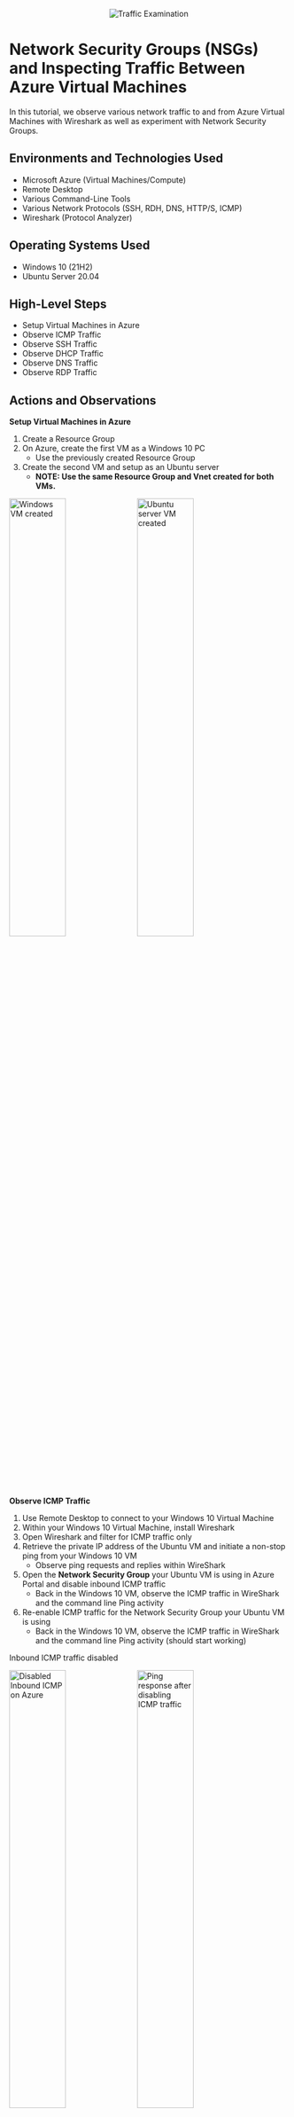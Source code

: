 <p align="center">
<img src="https://i.imgur.com/Ua7udoS.png" alt="Traffic Examination"/>
</p>

<h1>Network Security Groups (NSGs) and Inspecting Traffic Between Azure Virtual Machines</h1>
In this tutorial, we observe various network traffic to and from Azure Virtual Machines with Wireshark as well as experiment with Network Security Groups. <br />


<h2>Environments and Technologies Used</h2>

- Microsoft Azure (Virtual Machines/Compute)
- Remote Desktop
- Various Command-Line Tools
- Various Network Protocols (SSH, RDH, DNS, HTTP/S, ICMP)
- Wireshark (Protocol Analyzer)

<h2>Operating Systems Used</h2>

- Windows 10 (21H2)
- Ubuntu Server 20.04


<h2>High-Level Steps</h2>

<ul>
  <li>Setup Virtual Machines in Azure</li>
  <li>Observe ICMP Traffic</li>
  <li>Observe SSH Traffic</li>
  <li>Observe DHCP Traffic</li>
  <li>Observe DNS Traffic</li>
  <li>Observe RDP Traffic</li>
</ul>

<h2>Actions and Observations</h2>

<b>Setup Virtual Machines in Azure</b>
<ol>
  <li>Create a Resource Group</li>
  <li>On Azure, create the first VM as a Windows 10 PC
    <ul>
      <li>Use the previously created Resource Group</li>
    </ul>
  </li>
  <li>Create the second VM and setup as an Ubuntu server
    <ul>
      <li><b>NOTE: Use the same Resource Group and Vnet created for both VMs.</b></li>
    </ul>
  </li>
</ol>
<p>
<img src="https://github.com/tomie-s/azure-nsgs/assets/59409588/edc3eb20-5878-4eb3-a21f-87e89795625a" height="45%" width="45%" alt="Windows VM created"/>
<img src="https://github.com/tomie-s/azure-nsgs/assets/59409588/67449610-48ee-46e6-9bf3-ac43fc9e0cf4" height="45%" width="45%" alt="Ubuntu server VM created"/>
</p>
<br />


<b>Observe ICMP Traffic</b>
<ol>
  <li>Use Remote Desktop to connect to your Windows 10 Virtual Machine</li>
  <li>Within your Windows 10 Virtual Machine, install Wireshark</li>
  <li>Open Wireshark and filter for ICMP traffic only</li>
  <li>Retrieve the private IP address of the Ubuntu VM and initiate a non-stop ping from your Windows 10 VM
    <ul>
      <li>Observe ping requests and replies within WireShark</li>
    </ul>
  </li>
  <li>Open the <b>Network Security Group</b> your Ubuntu VM is using in Azure Portal and disable inbound ICMP traffic
    <ul>
      <li>Back in the Windows 10 VM, observe the ICMP traffic in WireShark and the command line Ping activity</li>
    </ul>
  </li>
  <li>Re-enable ICMP traffic for the Network Security Group your Ubuntu VM is using
    <ul>
      <li>Back in the Windows 10 VM, observe the ICMP traffic in WireShark and the command line Ping activity (should start working)</li>
    </ul>
  </li>
</ol>
<p>
<p>Inbound ICMP traffic disabled</p>
<img src="https://github.com/tomie-s/azure-nsgs/assets/59409588/9c859bd8-e042-425c-941f-8d03300df82a" height="45%" width="45%" alt="Disabled Inbound ICMP on Azure"/>
<img src="https://github.com/tomie-s/azure-nsgs/assets/59409588/bed6e687-f165-4ce8-b707-129f2aa36625" height="45%" width="45%" alt="Ping response after disabling ICMP traffic"/>
<p>Inbound ICMP traffic enabled</p>
<img src="https://github.com/tomie-s/azure-nsgs/assets/59409588/bc52d1e3-d250-402e-8114-074839f099bb" height="45%" width="45%" alt="Enabled Inbound ICMP on Azure"/>
<img src="https://github.com/tomie-s/azure-nsgs/assets/59409588/eb76c94c-7763-4982-995c-1a23a9894013" height="45%" width="45%" alt="Ping response after enabling ICMP traffic"/>
</p>
<br />



<b>Observe SSH Traffic</b>
<ol>
  <li>In Wireshark, filter for SSH traffic only</li>
  <li>From the Windows 10 VM, “SSH into” your Ubuntu Virtual Machine (via its private IP address)
    <ul>
      <li>Type some commands (hostname, pwd, etc) into the linux SSH connection and observe SSH traffic spam in WireShark</li>
    </ul>
  </li>
</ol>
<p>
<img src="https://github.com/tomie-s/azure-nsgs/assets/59409588/91ba0a5b-580a-4769-bfc8-79344dd041af" height="90%" width="90%" alt="Wireshark and CMD line view of SSH traffic"/>
</p>
<br />



<b>Observe DHCP Traffic</b>
<ol>
  <li>In Wireshark, filter for DHCP traffic only</li>
  <li>From your Windows 10 VM, attempt to issue your VM a new IP address from the command line (ipconfig /renew)
    <ul>
      <li>Observe the DHCP traffic appearing in WireShark</li>
    </ul>
  </li>
</ol>
<p>
<img src="https://github.com/tomie-s/azure-nsgs/assets/59409588/b5211b08-188f-4b8c-9878-72510fafda73" height="90%" width="90%" alt="Wireshark view of DHCP traffic"/>
</p>
<br />



<b>Observe DNS Traffic</b>
<ol>
  <li>In Wireshark, filter for DNS traffic only</li>
  <li>From your Windows 10 VM within a command line, use nslookup to see what google.com and disney.com’s IP addresses are
    <ul>
      <li>Observe the DNS traffic shown in WireShark</li>
    </ul>
  </li>
</ol>
<p>
<img src="https://github.com/tomie-s/azure-nsgs/assets/59409588/5037c369-e424-451f-b2e0-7da152041832" height="90%" width="90%" alt="Wireshark view of DNS traffic"/>
</p>
<br />


<b>Observe RDP Traffic</b>
<ol>
  <li>In Wireshark, filter for RDP traffic only (tcp.port == 3389)</li>
  <li>Observe the surge of RDP traffic shown in WireShark</li>
</ol>
<p>
<img src="https://github.com/tomie-s/azure-nsgs/assets/59409588/a6e90dfb-de63-4d62-83df-16a8a0233361" height="90%" width="90%" alt="Wireshark view of DNS traffic"/>
</p>
<br />

